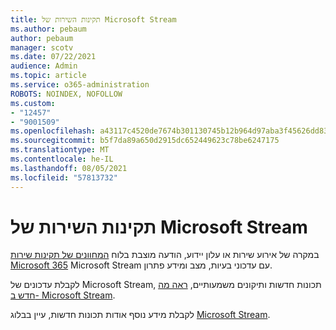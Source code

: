 ```yaml
---
title: תקינות השירות של Microsoft Stream
ms.author: pebaum
author: pebaum
manager: scotv
ms.date: 07/22/2021
audience: Admin
ms.topic: article
ms.service: o365-administration
ROBOTS: NOINDEX, NOFOLLOW
ms.custom:
- "12457"
- "9001509"
ms.openlocfilehash: a43117c4520de7674b301130745b12b964d97aba3f45626dd83517f8cbae592d
ms.sourcegitcommit: b5f7da89a650d2915dc652449623c78be6247175
ms.translationtype: MT
ms.contentlocale: he-IL
ms.lasthandoff: 08/05/2021
ms.locfileid: "57813732"
---
```

# <a name="microsoft-stream-service-health"></a>תקינות השירות של Microsoft Stream

במקרה של אירוע שירות או עלון יידוע, הודעה מוצבת בלוח [המחוונים של תקינות שירות Microsoft 365](https://admin.microsoft.com/AdminPortal/Home#/servicehealth) Microsoft Stream עם עדכוני בעיות, מצב ומידע פתרון.

לקבלת עדכונים של Microsoft Stream, תכונות חדשות ותיקונים משמעותיים, [ראה מה חדש ב- Microsoft Stream](https://aka.ms/StreamNew).

לקבלת מידע נוסף אודות תכונות חדשות, עיין בבלוג [Microsoft Stream](https://aka.ms/StreamBlog).

